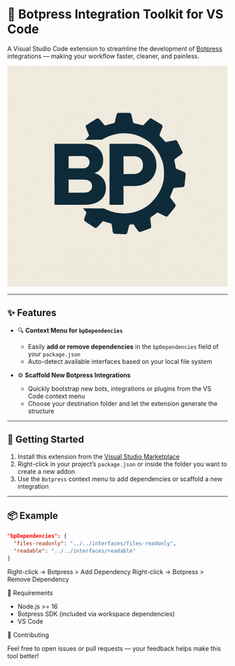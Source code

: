 # 🧩 Botpress Integration Toolkit for VS Code

A Visual Studio Code extension to streamline the development of [Botpress](https://botpress.com) integrations — making your workflow faster, cleaner, and painless.

![Botpress + Gear Icon](./icon.png)

---

## ✨ Features

- 🔍 **Context Menu for `bpDependencies`**

  - Easily **add or remove dependencies** in the `bpDependencies` field of your `package.json`
  - Auto-detect available interfaces based on your local file system

- ⚙️ **Scaffold New Botpress Integrations**

  - Quickly bootstrap new bots, integrations or plugins from the VS Code context menu
  - Choose your destination folder and let the extension generate the structure

---

## 🚀 Getting Started

1. Install this extension from the [Visual Studio Marketplace](https://marketplace.visualstudio.com/)
2. Right-click in your project’s `package.json` or inside the folder you want to create a new addon
3. Use the `Botpress` context menu to add dependencies or scaffold a new integration

---

## 📦 Example

```json
"bpDependencies": {
  "files-readonly": "../../interfaces/files-readonly",
  "readable": "../../interfaces/readable"
}
```

Right-click → Botpress > Add Dependency
Right-click → Botpress > Remove Dependency

🔧 Requirements

- Node.js >= 16
- Botpress SDK (included via workspace dependencies)
- VS Code

💙 Contributing

Feel free to open issues or pull requests — your feedback helps make this tool better!
